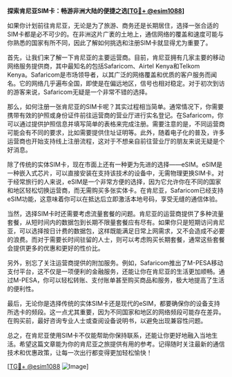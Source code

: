 **探索肯尼亚SIM卡：畅游非洲大陆的便捷之选[[TG💪+ @esim1088](https://t.me/s/esim1088)]**

如果你计划前往肯尼亚，无论是为了旅游、商务还是长期居住，选择一张合适的SIM卡都是必不可少的。在非洲这片广袤的土地上，通信网络的覆盖和速度可能与你熟悉的国家有所不同，因此了解如何挑选和注册SIM卡就显得尤为重要了。

首先，让我们来了解一下肯尼亚的主要运营商。目前，肯尼亚拥有几家主要的移动网络服务提供商，其中最知名的包括Safaricom、Airtel Kenya和Telkom Kenya。Safaricom是市场领导者，以其广泛的网络覆盖和优质的客户服务而闻名。它的网络几乎遍布全国，即使是在偏远地区，信号也相对稳定。对于初次到访的游客来说，Safaricom无疑是一个非常不错的选择。

那么，如何注册一张肯尼亚的SIM卡呢？其实过程相当简单。通常情况下，你需要携带有效的护照或身份证件前往运营商的营业厅进行实名登记。在Safaricom，你可以通过提供护照信息并填写简单的表格来完成注册。需要注意的是，不同运营商可能会有不同的要求，比如需要提供住址证明等。此外，随着电子化的普及，许多运营商也开始支持线上注册流程，这对于不想亲自前往营业厅的朋友来说无疑是个好消息。

除了传统的实体SIM卡，现在市面上还有一种更为先进的选择——eSIM。eSIM是一种嵌入式芯片，可以直接安装在支持该技术的设备中，无需物理更换SIM卡。对于经常旅行的人来说，eSIM是一个非常方便的选择，因为它允许你在不同的国家和地区轻松切换运营商，而无需购买多张实体卡。在肯尼亚，Safaricom已经支持eSIM功能，这意味着你可以在抵达后立即激活本地号码，享受无缝的通信体验。

当然，选择SIM卡时还需要考虑流量套餐的问题。肯尼亚的运营商提供了多种流量套餐，从短时间内的数据包到长期不限量套餐应有尽有。如果你只是短期访问肯尼亚，可以选择按日计费的数据包，这样既能满足日常上网需求，又不会造成不必要的浪费。而对于需要长时间驻留的人士，则可以考虑购买长期套餐，通常这些套餐会提供更多的优惠和更好的性价比。

另外，别忘了关注运营商提供的附加服务。例如，Safaricom推出了M-PESA移动支付平台，这不仅是一项便利的金融服务，还能让你在肯尼亚的生活更加顺畅。通过M-PESA，你可以轻松转账、支付账单甚至购买商品和服务，极大地提高了生活的便利性。

最后，无论你是选择传统的实体SIM卡还是现代的eSIM，都要确保你的设备支持所选卡的频段。这一点尤其重要，因为不同国家和地区的网络频段可能存在差异。在购买前，最好咨询专业人士或查阅设备说明书，以避免出现兼容性问题。

总之，在肯尼亚使用SIM卡不仅能帮助你保持联系，还能让你更好地融入当地生活。希望这篇文章能为你的肯尼亚之旅提供有用的参考。记得随时关注最新的通信技术和优惠政策，让每一次出行都变得更加轻松愉快！

[[TG💪+ @esim1088](https://t.me/s/esim1088) ![Image](https://i.postimg.cc/4NQfJmqS/Snipaste-2025-05-13-00-14-12.png)]